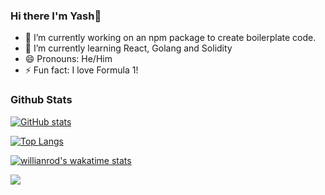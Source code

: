 ### Hi there I'm Yash👋

- 🔭 I’m currently working on an npm package to create boilerplate code.
- 🌱 I’m currently learning React, Golang and Solidity
- 😄 Pronouns: He/Him
- ⚡ Fun fact: I love Formula 1!

### Github Stats

[![GitHub stats](https://github-readme-stats.vercel.app/api?username=AlightKnight343&theme=radical)](https://github.com/anuraghazra/github-readme-stats)

[![Top Langs](https://github-readme-stats.vercel.app/api/top-langs/?username=AlightKnight343&theme=radical)](https://github.com/anuraghazra/github-readme-stats) 

[![willianrod's wakatime stats](https://github-readme-stats.vercel.app/api/wakatime?username=AlightKnight343&theme=radical)](https://github.com/anuraghazra/github-readme-stats) 

<img src="https://github.com/yurijserrano/Github-Profile-Readme-Logos/blob/master/programming%20languages/c%2B%2B.svg">

<!--
**AlightKnight343/AlightKnight343** is a ✨ _special_ ✨ repository because its `README.md` (this file) appears on your GitHub profile.

Here are some ideas to get you started:


-->
